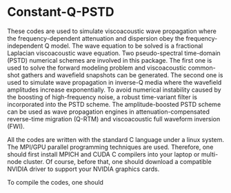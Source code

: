 # Constant-Q-PSTD

These codes are used to simulate viscoacoustic wave propagation where the frequency-dependent attenuation and dispersion obey the frequency-independent Q model. The wave equation to be solved is a fractional Laplacian viscoacoustic wave equation. Two pseudo-spectral time-domain (PSTD) numerical schemes are involved in this package. The first one is used to solve the forward modeling problem and viscoacoustic common-shot gathers and wavefield snapshots can be generated. The second one is used to simulate wave propagation in inverse-Q media where the wavefield amplitudes increase exponentially. To avoid numerical instability caused by the boosting of high-frequency noise, a robust time-variant filter is incorporated into the PSTD scheme. The amplitude-boosted PSTD scheme can be used as wave propagation engines in attenuation-compensated reverse-time migration (Q-RTM) and viscoacoustic full waveform inversion (FWI).

All the codes are written with the standard C language under a linux system. The MPI/GPU parallel programming techniques are used. Therefore, one should first install MPICH and CUDA C compilers into your laptop or multi-node cluster. Of course, before that, one should download a compatible NVIDIA driver to support your NVIDIA graphics cards.

To compile the codes, one should 
